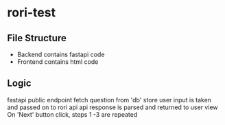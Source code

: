 # rori-test


## File Structure
 - Backend contains fastapi code
 - Frontend contains html code


## Logic
fastapi public endpoint fetch question from 'db' store
user input is taken and passed on to rori api
api response is parsed and returned to user view
On 'Next' button click, steps 1 -3 are repeated
